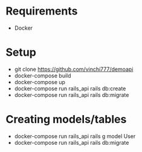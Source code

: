 # Requirements
 - Docker

# Setup
 - git clone https://github.com/vinchi777/demoapi
 - docker-compose build
 - docker-compose up
 - docker-compose run rails_api rails db:create
 - docker-compose run rails_api rails db:migrate

# Creating models/tables
 - docker-compose run rails_api rails g model User
 - docker-compose run rails_api rails db:migrate
